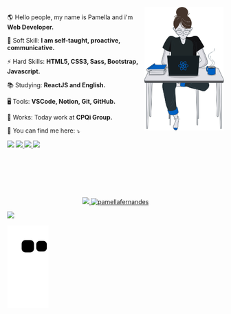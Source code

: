 <img src="https://github.com/Sophia-15/Sophia-15/blob/main/images/eu.svg" width="185px" align="right" alt="Me coding">
 
<p align="left"> 
   🌎 Hello people, my name is Pamella and i'm <strong>Web Developer.</strong>
</p>

<p align="left">
  🧬 Soft Skill: <strong>I am self-taught, proactive, communicative. </strong>
</p>
 
<p align="left">
 ⚡ Hard Skills: <strong>HTML5, CSS3, Sass, Bootstrap, Javascript. </strong> 
</p> 

<p align="left">
 📚 Studying: <strong>ReactJS and English.</strong>
</p>

<p align="left">
 🖥️ Tools: <strong>VSCode, Notion, Git, GitHub. </strong> 
</p> 
 
<p align="left">
 💼 Works: Today work at <strong> CPQi Group.</strong>
</p>
 
<p align="left">
 📧 You can find me here: ⤵️
</p>


<p align="left">
  <a href="https://mail.google.com/mail/u/?authuser=pamellafernandes118@gmail.com" alt="Gmail">
  <img src="https://img.shields.io/badge/-Gmail-1C1C1C?style=for-the-badge&logo=Gmail&logoColor=0061C3" /></a>

  <a href="https://www.linkedin.com/in/pamella-fernandes-b83392196/" alt="Linkedin">
  <img src="https://img.shields.io/badge/-Linkedin-1C1C1C?style=for-the-badge&logo=Linkedin&logoColor=0061C3&link=https://www.linkedin.com/in/pamella-fernandes-b83392196/" />
   
  <a href="https://www.instagram.com/ipamellafernandes" alt="Instagram">
  <img src="https://img.shields.io/badge/-Instagram-1C1C1C?style=for-the-badge&logo=Instagram&logoColor=0061C3&link=https://www.instagram.com/ipamellafernandes"/>
   
  <a href=https://open.spotify.com/user/3c38wec5qkawxnulsesie3q3z alt="Spotify">
   <img src="https://img.shields.io/badge/Spotify-1C1C1C?&style=for-the-badge&logo=spotify&logoColor=0061C3&link=https://open.spotify.com/user/3c38wec5qkawxnulsesie3q3z"/>
   
</p>

<br />
<br />
<br /> 
<br /> 
<br />



<p align="center" >
  <img height="165em" src="https://github-readme-stats.vercel.app/api?username=pamellafernandes&show_icons=true&theme=0061C3&bg_color=181818&text_color=fff"  />
  
  <img height="165em" src="https://github-readme-stats.vercel.app/api/top-langs?username=pamellafernandes&show_icons=true&theme=0061C3&bg_color=181818&text_color=fff&layout=compact" alt="pamellafernandes" />
</p>


<img src="https://user-images.githubusercontent.com/70382532/138322189-2db8df52-9dcb-40a0-88a8-c365466bd33d.gif"/>
  
 ![Snake animation](https://github.com/pamellafernandes/pamellafernandes/blob/output/github-contribution-grid-snake.svg)
  


